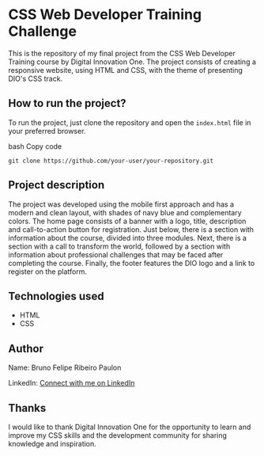 # CSS Web Developer Training Challenge

This is the repository of my final project from the CSS Web Developer Training course by Digital Innovation One. The project consists of creating a responsive website, using HTML and CSS, with the theme of presenting DIO's CSS track.

## How to run the project?

To run the project, just clone the repository and open the `index.html` file in your preferred browser.

bash Copy code

`git clone https://github.com/your-user/your-repository.git`

## Project description

The project was developed using the mobile first approach and has a modern and clean layout, with shades of navy blue and complementary colors. The home page consists of a banner with a logo, title, description and call-to-action button for registration. Just below, there is a section with information about the course, divided into three modules. Next, there is a section with a call to transform the world, followed by a section with information about professional challenges that may be faced after completing the course. Finally, the footer features the DIO logo and a link to register on the platform.

## Technologies used

- HTML
- CSS

## Author

Name: Bruno Felipe Ribeiro Paulon

LinkedIn: [Connect with me on LinkedIn](https://www.linkedin.com/in/bruno-paulon/)

## Thanks

I would like to thank Digital Innovation One for the opportunity to learn and improve my CSS skills and the development community for sharing knowledge and inspiration.